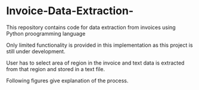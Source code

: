 # Invoice-Data-Extraction-
This repository contains code for data extraction from invoices using Python proogramming language

Only limited functionality is provided in this implementation as this project is still under development.

User has to select area of region in the invoice and text data is extracted from that region and stored in a text file.

Following figures give explanation of the process.
